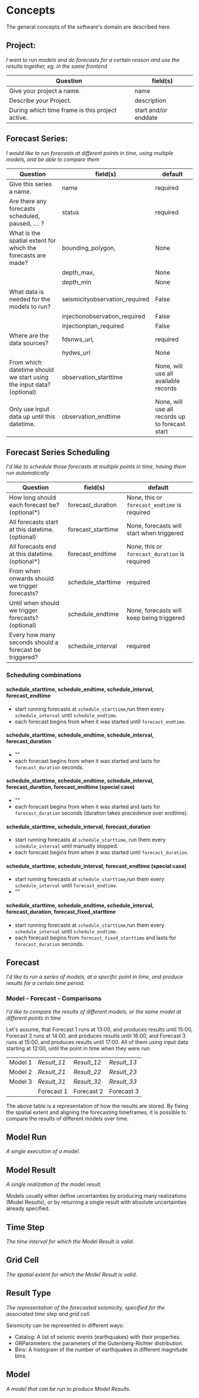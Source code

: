 # Concepts

The general concepts of the software's domain are described here.

## Project:
*I want to run models and do forecasts for a certain reason and use the results together, eg. in the same frontend*

| Question                                        | field(s)             |
| ----------------------------------------------- | -------------------- |
| Give your project a name.                       | name                 |
| Describe your Project.                          | description          |
| During which time frame is this project active. | start and/or enddate |


## Forecast Series:
*I would like to run forecasts at different points in time, using multiple models, and be able to compare them*

| Question                                                             | field(s)                       | default                                         |
| -------------------------------------------------------------------- | ------------------------------ | ----------------------------------------------- |
| Give this series a name.                                             | name                           | required                                        |
| Are there any forecasts scheduled, paused, .... ?                    | status                         | required                                        |
| What is the spatial extent for which the forecasts are made?         | bounding_polygon,              | None                                            |
|                                                                      | depth_max,                     | None                                            |
|                                                                      | depth_min                      | None                                            |
| What data is needed for the models to run?                           | seismicityobservation_required | False                                           |
|                                                                      | injectionobservation_required  | False                                           |
|                                                                      | injectionplan_required         | False                                           |
| Where are the data sources?                                          | fdsnws_url,                    | required                                        |
|                                                                      | hydws_url                      | None                                            |
| From which datetime should we start using the input data? (optional) | observation_starttime          | None, will use all available records            |
| Only use input data up until this datetime.                          | observation_endtime            | None, will use all records up to forecast start |

## Forecast Series Scheduling
*I'd like to schedule those forecasts at multiple points in time, having them run automatically*

| Question                                               | field(s)           | default                                       |
| ------------------------------------------------------ | ------------------ | --------------------------------------------- |
| How long should each forecast be? (optional*)          | forecast_duration  | None, this or `forecast_endtime` is required  |
| All forecasts start at this datetime. (optional)       | forecast_starttime | None, forecasts will start when triggered     |
| All forecasts end at this datetime. (optional*)        | forecast_endtime   | None, this or `forecast_duration` is required |
| From when onwards should we trigger forecasts?         | schedule_starttime | required                                      |
| Until when should we trigger forecasts? (optional)     | schedule_endtime   | None, forecasts will keep being triggered     |
| Every how many seconds should a forecast be triggered? | schedule_interval  | required                                      |

### Scheduling combinations

#### schedule_starttime, schedule_endtime, schedule_interval, forecast_endtime
- start running forecasts at `schedule_starttime`,run them every `schedule_interval` until `schedule_endtime`.
- each forecast begins from when it was started until `forecast_endtime`.

#### schedule_starttime, schedule_endtime, schedule_interval, forecast_duration
- ""
- each forecast begins from when it was started and lasts for `forecast_duration` seconds.

#### schedule_starttime, schedule_endtime, schedule_interval, forecast_duration, forecast_endtime (special case)
- ""
- each forecast begins from when it was started and lasts for `forecast_duration` seconds (duration takes precedence over endtime).

#### schedule_starttime, schedule_interval, forecast_duration
- start running forecasts at `schedule_starttime`, run them every `schedule_interval` until manually stopped.
- each forecast begins from when it was started until `forecast_duration`.

#### schedule_starttime, schedule_interval, forecast_endtime (special case)
- start running forecasts at `schedule_starttime`,run them every `schedule_interval` until `forecast_endtime`.
- ""

#### schedule_starttime, schedule_endtime, schedule_interval, forecast_duration, forecast_fixed_starttime
- start running forecasts at `schedule_starttime`,run them every `schedule_interval` until `schedule_endtime`.
- each forecast begins from `forecast_fixed_starttime` and lasts for `forecast_duration` seconds.

## Forecast
*I'd like to run a series of models, at a specific point in time, and produce results for a certain time period.*

### Model - Forecast - Comparisons
*I'd like to compare the results of different models, or the same model at different points in time*

Let's assume, that Forecast 1 runs at 13:00, and produces results until 15:00, Forecast 2 runs at 14:00, and produces results until 16:00, and Forecast 3 runs at 15:00, and produces results until 17:00. All of them using input data starting at 12:00, until the point in time when they were run.

|         |             |             |             |
| ------- | ----------- | ----------- | ----------- |
| Model 1 | *Result_11* | *Result_12* | *Result_13* |
| Model 2 | *Result_21* | *Result_22* | *Result_23* |
| Model 3 | *Result_31* | *Result_32* | *Result_33* |
|         | Forecast 1  | Forecast 2  | Forecast 3  |

The above table is a representation of how the results are stored. By fixing the spatial extent and aligning the forecasting timeframes, it is possible to compare the results of different models over time.

## Model Run
*A single execution of a model.*

## Model Result
*A single realization of the model result.*  

Models usually either define uncertainties by producing many realizations (Model Results), or by returning a single result with absolute uncertainties already specified.

## Time Step
*The time interval for which the Model Result is valid.*

## Grid Cell
*The spatial extent for which the Model Result is valid.*

## Result Type
*The representation of the forecasted seismicity, specified for the associated time step and grid cell.*

Seismicity can be represented in different ways:
- Catalog: A list of seismic events (earthquakes) with their properties.
- GRParameters: the parameters of the Gutenberg-Richter distribution.
- Bins: A histogram of the number of earthquakes in different magnitude bins.

## Model
*A model that can be run to produce Model Results.*
